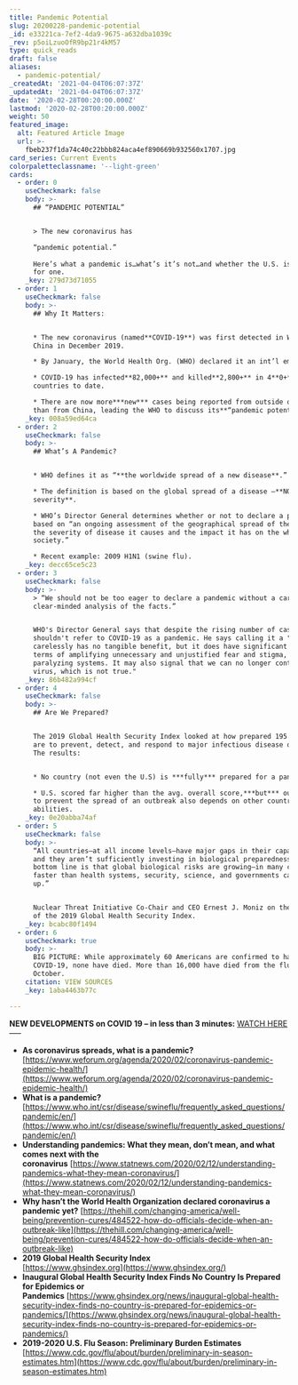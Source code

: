 ```yaml
---
title: Pandemic Potential
slug: 20200228-pandemic-potential
_id: e33221ca-7ef2-4da9-9675-a632dba1039c
_rev: p5oiLzuoOfR9bp21r4kM57
type: quick_reads
draft: false
aliases:
  - pandemic-potential/
_createdAt: '2021-04-04T06:07:37Z'
_updatedAt: '2021-04-04T06:07:37Z'
date: '2020-02-28T00:20:00.000Z'
lastmod: '2020-02-28T00:20:00.000Z'
weight: 50
featured_image:
  alt: Featured Article Image
  url: >-
    fbeb237f1da74c40c22bbb824aca4ef890669b932560x1707.jpg
card_series: Current Events
colorpaletteclassname: '--light-green'
cards:
  - order: 0
    useCheckmark: false
    body: >-
      ## “PANDEMIC POTENTIAL”


      > The new coronavirus has  

      “pandemic potential.”  
        
      Here’s what a pandemic is…what’s it’s not…and whether the U.S. is ready
      for one.
    _key: 279d73d71055
  - order: 1
    useCheckmark: false
    body: >-
      ## Why It Matters:


      * The new coronavirus (named**COVID-19**) was first detected in Wuhan,
      China in December 2019.

      * By January, the World Health Org. (WHO) declared it an int’l emergency.

      * COVID-19 has infected**82,000+** and killed**2,800+** in 4**0+**
      countries to date.

      * There are now more***new*** cases being reported from outside of China
      than from China, leading the WHO to discuss its**“pandemic potential.”**
    _key: 008a59ed64ca
  - order: 2
    useCheckmark: false
    body: >-
      ## What’s A Pandemic?


      * WHO defines it as “**the worldwide spread of a new disease**.”

      * The definition is based on the global spread of a disease –**NOT its
      severity**.

      * WHO’s Director General determines whether or not to declare a pandemic
      based on “an ongoing assessment of the geographical spread of the virus,
      the severity of disease it causes and the impact it has on the whole
      society.”

      * Recent example: 2009 H1N1 (swine flu).
    _key: decc65ce5c23
  - order: 3
    useCheckmark: false
    body: >-
      > “We should not be too eager to declare a pandemic without a careful and
      clear-minded analysis of the facts.”


      WHO's Director General says that despite the rising number of cases, we
      shouldn't refer to COVID-19 as a pandemic. He says calling it a "pandemic
      carelessly has no tangible benefit, but it does have significant risk in
      terms of amplifying unnecessary and unjustified fear and stigma, and
      paralyzing systems. It may also signal that we can no longer contain the
      virus, which is not true."
    _key: 86b482a994cf
  - order: 4
    useCheckmark: false
    body: >-
      ## Are We Prepared?


      The 2019 Global Health Security Index looked at how prepared 195 countries
      are to prevent, detect, and respond to major infectious disease outbreaks.
      The results:


      * No country (not even the U.S) is ***fully*** prepared for a pandemic.

      * U.S. scored far higher than the avg. overall score,***but*** our ability
      to prevent the spread of an outbreak also depends on other countries’
      abilities.
    _key: 0e20abba74af
  - order: 5
    useCheckmark: false
    body: >-
      “All countries—at all income levels—have major gaps in their capabilities,
      and they aren’t sufficiently investing in biological preparedness…. The
      bottom line is that global biological risks are growing—in many cases
      faster than health systems, security, science, and governments can keep
      up.”


      Nuclear Threat Initiative Co-Chair and CEO Ernest J. Moniz on the results
      of the 2019 Global Health Security Index.
    _key: bcabc80f1494
  - order: 6
    useCheckmark: true
    body: >-
      BIG PICTURE: While approximately 60 Americans are confirmed to have
      COVID-19, none have died. More than 16,000 have died from the flu since
      October.
    citation: VIEW SOURCES
    _key: 1aba4463b77c

---
```

**NEW DEVELOPMENTS on COVID 19 – in less than 3 minutes:** [WATCH HERE](https://smarthernews.com/article/two-new-developments-on-the-new-coronavirus/)  
—–

* **As coronavirus spreads, what is a pandemic?**  
[https://www.weforum.org/agenda/2020/02/coronavirus-pandemic-epidemic-health/](https://www.weforum.org/agenda/2020/02/coronavirus-pandemic-epidemic-health/)
* **What is a pandemic?**  
[https://www.who.int/csr/disease/swineflu/frequently_asked_questions/pandemic/en/](https://www.who.int/csr/disease/swineflu/frequently_asked_questions/pandemic/en/)
* **Understanding pandemics: What they mean, don’t mean, and what comes next with the coronavirus** [https://www.statnews.com/2020/02/12/understanding-pandemics-what-they-mean-coronavirus/](https://www.statnews.com/2020/02/12/understanding-pandemics-what-they-mean-coronavirus/)
* **Why hasn’t the World Health Organization declared coronavirus a pandemic yet?** [https://thehill.com/changing-america/well-being/prevention-cures/484522-how-do-officials-decide-when-an-outbreak-like](https://thehill.com/changing-america/well-being/prevention-cures/484522-how-do-officials-decide-when-an-outbreak-like)
* **2019 Global Health Security Index**  
[https://www.ghsindex.org](https://www.ghsindex.org/)
* **Inaugural Global Health Security Index Finds No Country Is Prepared for Epidemics or Pandemics** [https://www.ghsindex.org/news/inaugural-global-health-security-index-finds-no-country-is-prepared-for-epidemics-or-pandemics/](https://www.ghsindex.org/news/inaugural-global-health-security-index-finds-no-country-is-prepared-for-epidemics-or-pandemics/)
* **2019-2020 U.S. Flu Season: Preliminary Burden Estimates**  
[https://www.cdc.gov/flu/about/burden/preliminary-in-season-estimates.htm](https://www.cdc.gov/flu/about/burden/preliminary-in-season-estimates.htm)